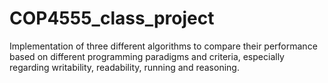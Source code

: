 # COP4555_class_project
Implementation of three different algorithms to compare their performance based on different programming paradigms and criteria, especially regarding writability, readability, running and reasoning.
